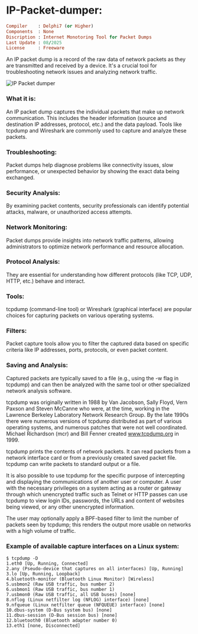 # IP-Packet-dumper:

```ruby
Compiler    : Delphi7 (or Higher)
Components  : None
Discription : Internet Monotoring Tool for Packet Dumps
Last Update : 08/2025
License     : Freeware
```

An IP packet dump is a record of the raw data of network packets as they are transmitted and received by a device. It's a crucial tool for troubleshooting network issues and analyzing network traffic. 


![IP Packet dumper](https://github.com/user-attachments/assets/fcc2928b-e2d4-417f-acbe-09b356a6e44b)


### What it is:
An IP packet dump captures the individual packets that make up network communication. This includes the header information (source and destination IP addresses, protocol, etc.) and the data payload. 
Tools like tcpdump and Wireshark are commonly used to capture and analyze these packets. 

### Troubleshooting:
Packet dumps help diagnose problems like connectivity issues, slow performance, or unexpected behavior by showing the exact data being exchanged. 

### Security Analysis:
By examining packet contents, security professionals can identify potential attacks, malware, or unauthorized access attempts. 

### Network Monitoring:
Packet dumps provide insights into network traffic patterns, allowing administrators to optimize network performance and resource allocation. 

### Protocol Analysis:
They are essential for understanding how different protocols (like TCP, UDP, HTTP, etc.) behave and interact. 

### Tools:
tcpdump (command-line tool) or Wireshark (graphical interface) are popular choices for capturing packets on various operating systems. 

### Filters:
Packet capture tools allow you to filter the captured data based on specific criteria like IP addresses, ports, protocols, or even packet content. 

### Saving and Analysis:
Captured packets are typically saved to a file (e.g., using the -w flag in tcpdump) and can then be analyzed with the same tool or other specialized network analysis software.

tcpdump was originally written in 1988 by Van Jacobson, Sally Floyd, Vern Paxson and Steven McCanne who were, at the time, working in the Lawrence Berkeley Laboratory Network Research Group. By the late 1990s there were numerous versions of tcpdump distributed as part of various operating systems, and numerous patches that were not well coordinated. Michael Richardson (mcr) and Bill Fenner created www.tcpdump.org in 1999.

tcpdump prints the contents of network packets. It can read packets from a network interface card or from a previously created saved packet file. tcpdump can write packets to standard output or a file.

It is also possible to use tcpdump for the specific purpose of intercepting and displaying the communications of another user or computer. A user with the necessary privileges on a system acting as a router or gateway through which unencrypted traffic such as Telnet or HTTP passes can use tcpdump to view login IDs, passwords, the URLs and content of websites being viewed, or any other unencrypted information.

The user may optionally apply a BPF-based filter to limit the number of packets seen by tcpdump; this renders the output more usable on networks with a high volume of traffic.

### Example of available capture interfaces on a Linux system:

```
$ tcpdump -D
1.eth0 [Up, Running, Connected]
2.any (Pseudo-device that captures on all interfaces) [Up, Running]
3.lo [Up, Running, Loopback]
4.bluetooth-monitor (Bluetooth Linux Monitor) [Wireless]
5.usbmon2 (Raw USB traffic, bus number 2)
6.usbmon1 (Raw USB traffic, bus number 1)
7.usbmon0 (Raw USB traffic, all USB buses) [none]
8.nflog (Linux netfilter log (NFLOG) interface) [none]
9.nfqueue (Linux netfilter queue (NFQUEUE) interface) [none]
10.dbus-system (D-Bus system bus) [none]
11.dbus-session (D-Bus session bus) [none]
12.bluetooth0 (Bluetooth adapter number 0)
13.eth1 [none, Disconnected]
```

